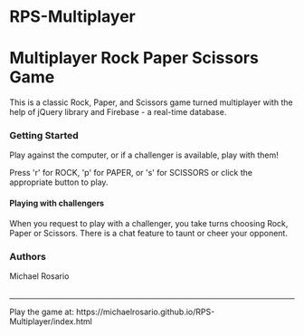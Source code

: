 # RPS-Multiplayer
<h1>Multiplayer Rock Paper Scissors Game</h1>

This is a classic Rock, Paper, and Scissors game turned multiplayer with the help of jQuery library and Firebase - a real-time database.

<h3>Getting Started</h3>
Play against the computer, or if a challenger is available, play with them!

Press 'r' for ROCK, 'p' for PAPER, or 's' for SCISSORS or click the appropriate button to play.

<h4>Playing with challengers</h4>
When you request to play with a challenger, you take turns choosing Rock, Paper or Scissors.  There is a chat feature to taunt or cheer your opponent.

<h3>Authors</h3>
Michael Rosario
<br><br>
<hr>
Play the game at:
https://michaelrosario.github.io/RPS-Multiplayer/index.html
